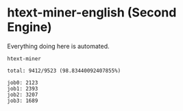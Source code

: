 # htext-miner-english (Second Engine)

Everything doing here is automated.

```
htext-miner

total: 9412/9523 (98.83440092407855%)

job0: 2123
job1: 2393
job2: 3207
job3: 1689
```
